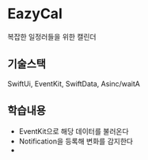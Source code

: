 # EazyCal

복잡한 일정러들을 위한 캘린더

## 기술스택
SwiftUi, EventKit, SwiftData, Asinc/waitA

## 학습내용
- EventKit으로 해당 데이터를 불러온다
- Notification을 등록해 변화를 감지한다
- 